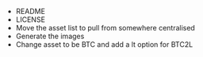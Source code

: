 - README
- LICENSE
- Move the asset list to pull from somewhere centralised
- Generate the images
- Change asset to be BTC and add a lt option for BTC2L
